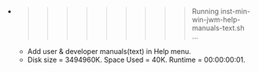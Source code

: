 * >>>>>>>>> Running inst-min-win-jwm-help-manuals-text.sh ...
  * Add user & developer manuals(text) in Help menu.
  * Disk size = 3494960K. Space Used = 40K. Runtime = 00:00:00:01.
